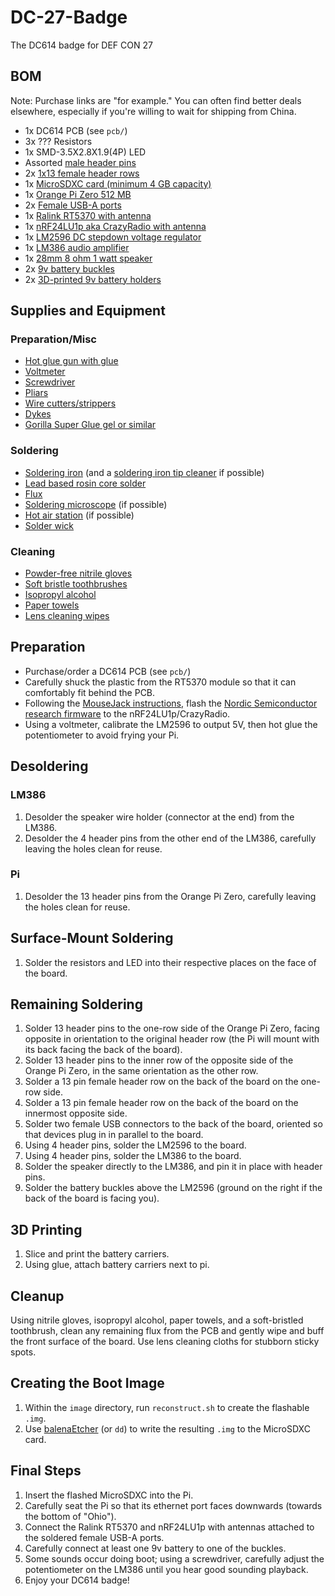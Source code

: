 # DC-27-Badge
The DC614 badge for DEF CON 27

## BOM

Note: Purchase links are "for example." You can often find better deals elsewhere, especially if you're willing to wait for shipping from China.

* 1x DC614 PCB (see `pcb/`)
* 3x ??? Resistors
* 1x SMD-3.5X2.8X1.9(4P) LED
* Assorted [male header pins](https://smile.amazon.com/Bestsupplier-Single-2-54mm-Header-Connector/dp/B0716BFCQ4/)
* 2x [1x13 female header rows](https://smile.amazon.com/2-54mm-Female-Single-Straight-Header/dp/B07SDDHZ34)
* 1x [MicroSDXC card (minimum 4 GB capacity)](https://smile.amazon.com/SanDisk-Professional-MicroSDXC-Hero-formatted/dp/9973399986/)
* 1x [Orange Pi Zero 512 MB](https://smile.amazon.com/Orange-Pi-Single-Board-Computer/dp/B0773HFXCY)
* 2x [Female USB-A ports](https://smile.amazon.com/TOVOT-Female-Connector-Mounting-Assortment/dp/B07569PK5B/)
* 1x [Ralink RT5370 with antenna](https://smile.amazon.com/Connecting-Wireless-Adapter-150Mbps-Raspberry/dp/B073J3HXZH)
* 1x [nRF24LU1p aka CrazyRadio with antenna](https://www.ebay.com/itm/Crazyradio-2-4Ghz-nRF24LU1-USB-radio-dongle-with-antenna-for-Crzayflie-10DOF/323793107106)
* 1x [LM2596 DC stepdown voltage regulator](https://smile.amazon.com/Adjustable-Converter-1-5-35v-Efficiency-Regulator/dp/B07C2QF1T1)
* 1x [LM386 audio amplifier](https://smile.amazon.com/5V-12V-Amplifier-Module-Arduino-EK1236/dp/B01FDD3FYQ/)
* 1x [28mm 8 ohm 1 watt speaker](https://smile.amazon.com/YXQ-Internal-Speaker-Magnet-Loudspeaker/dp/B07GFF9RKB)
* 2x [9v battery buckles](https://smile.amazon.com/uxcell-Battery-Connector-Leather-Housing/dp/B07BRRCBWY/)
* 2x [3D-printed 9v battery holders](https://www.thingiverse.com/thing:3364699)

## Supplies and Equipment

### Preparation/Misc

* [Hot glue gun with glue](https://smile.amazon.com/Blusmart-Upgraded-Temperature-Projects-Artistic/dp/B01LW8UVYJ/)
* [Voltmeter](https://smile.amazon.com/INNOVA-3320-Auto-Ranging-Digital-Multimeter/dp/B000EVYGZA/)
* [Screwdriver](https://smile.amazon.com/Precision-Screwdriver-Flathead-Different-Electronic/dp/B07TDGXV5H/)
* [Pliars](https://smile.amazon.com/AmazonBasics-Plier-Tools-Set/dp/B015X2NHOK/)
* [Wire cutters/strippers](https://smile.amazon.com/VISE-GRIP-Stripping-Cutter-8-Inch-2078309/dp/B000JNNWQ2/)
* [Dykes](https://smile.amazon.com/VISE-GRIP-Diagonal-Cutting-Pliers-2078306/dp/B000A0S4YO/)
* [Gorilla Super Glue gel or similar](https://smile.amazon.com/Gorilla-Super-Glue-Gram-Clear/dp/B00OAAUAX8/)

### Soldering

* [Soldering iron](https://smile.amazon.com/gp/product/B00M1O9ZSG/) (and a [soldering iron tip cleaner](https://smile.amazon.com/Hakko-599B-02-Wire-type-soldering-cleaner/dp/B00FZPGDLA/) if possible)
* [Lead based rosin core solder](https://smile.amazon.com/MAIYUM-63-37-Solder-Electrical-Soldering/dp/B076QF1Y85)
* [Flux](https://smile.amazon.com/MG-Chemicals-milliliters-Pneumatic-Dispensing/dp/B00425FUW2/)
* [Soldering microscope](https://smile.amazon.com/Microscope-Soldering-Magnifier-Adjustable-Rechargeable/dp/B076KPGK2J/) (if possible)
* [Hot air station](https://smile.amazon.com/Tek-Motion-Display-Soldering-Station/dp/B01MR2IWBN/) (if possible)
* [Solder wick](https://smile.amazon.com/Tabiger-Solder-Desoldering-Sucker-Remover/dp/B0777LMVTT/)

### Cleaning

* [Powder-free nitrile gloves](https://smile.amazon.com/AMMEX-GPNB46100-BX-GlovePlus-Disposable-Industrial/dp/B004BR8KB4)
* [Soft bristle toothbrushes](https://smile.amazon.com/Oral-B-Bristles-Indicator-Contour-Toothbrush/dp/B06XK5MQG5/)
* [Isopropyl alcohol](https://smile.amazon.com/Amazon-Brand-Isopropyl-Antiseptic-Technical/dp/B07NFSFBXQ/)
* [Paper towels](https://smile.amazon.com/Amazon-Brand-Flex-Size-Regular/dp/B074CTW469/)
* [Lens cleaning wipes](https://smile.amazon.com/Care-Touch-Moistened-Cleansing-Eyeglasses/dp/B01NCOUY05/)

## Preparation

* Purchase/order a DC614 PCB (see `pcb/`)
* Carefully shuck the plastic from the RT5370 module so that it can comfortably fit behind the PCB.
* Following the [MouseJack instructions](https://github.com/BastilleResearch/mousejack), flash the [Nordic Semiconductor research firmware](https://github.com/BastilleResearch/nrf-research-firmware) to the nRF24LU1p/CrazyRadio.
* Using a voltmeter, calibrate the LM2596 to output 5V, then hot glue the potentiometer to avoid frying your Pi.

## Desoldering

### LM386

1. Desolder the speaker wire holder (connector at the end) from the LM386.
2. Desolder the 4 header pins from the other end of the LM386, carefully leaving the holes clean for reuse.

### Pi

1. Desolder the 13 header pins from the Orange Pi Zero, carefully leaving the holes clean for reuse.

## Surface-Mount Soldering

1. Solder the resistors and LED into their respective places on the face of the board.

## Remaining Soldering

1. Solder 13 header pins to the one-row side of the Orange Pi Zero, facing opposite in orientation to the original header row (the Pi will mount with its back facing the back of the board).
2. Solder 13 header pins to the inner row of the opposite side of the Orange Pi Zero, in the same orientation as the other row.
3. Solder a 13 pin female header row on the back of the board on the one-row side.
4. Solder a 13 pin female header row on the back of the board on the innermost opposite side.
5. Solder two female USB connectors to the back of the board, oriented so that devices plug in in parallel to the board.
6. Using 4 header pins, solder the LM2596 to the board.
7. Using 4 header pins, solder the LM386 to the board.
8. Solder the speaker directly to the LM386, and pin it in place with header pins.
9. Solder the battery buckles above the LM2596 (ground on the right if the back of the board is facing you).

## 3D Printing

1. Slice and print the battery carriers.
2. Using glue, attach battery carriers next to pi.

## Cleanup

Using nitrile gloves, isopropyl alcohol, paper towels, and a soft-bristled toothbrush, clean any remaining flux from the PCB and gently wipe and buff the front surface of the board. Use lens cleaning cloths for stubborn sticky spots.

## Creating the Boot Image

1. Within the `image` directory, run `reconstruct.sh` to create the flashable `.img`.
2. Use [balenaEtcher](https://www.balena.io/etcher/) (or `dd`) to write the resulting `.img` to the MicroSDXC card.

## Final Steps

1. Insert the flashed MicroSDXC into the Pi.
2. Carefully seat the Pi so that its ethernet port faces downwards (towards the bottom of "Ohio").
3. Connect the Ralink RT5370 and nRF24LU1p with antennas attached to the soldered female USB-A ports.
4. Carefully connect at least one 9v battery to one of the buckles.
5. Some sounds occur doing boot; using a screwdriver, carefully adjust the potentiometer on the LM386 until you hear good sounding playback.
6. Enjoy your DC614 badge!
